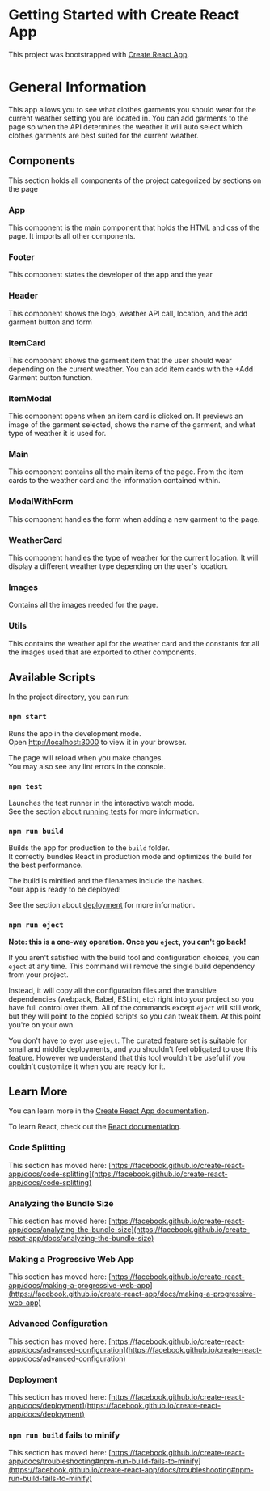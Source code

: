 # Getting Started with Create React App

This project was bootstrapped with [Create React App](https://github.com/facebook/create-react-app).

# General Information

This app allows you to see what clothes garments you should wear for the current weather setting you are located in. You can add garments to the page so when the API determines the weather it will auto select which clothes 
garments are best suited for the current weather.

## Components

This section holds all components of the project categorized by sections on the page

### App

This component is the main component that holds the HTML and css of the page. It imports all other components.

### Footer

This component states the developer of the app and the year

### Header

This component shows the logo, weather API call, location, and the add garment button and form

### ItemCard

This component shows the garment item that the user should wear depending on the current weather. You can add item cards with the +Add Garment button function.

### ItemModal

This component opens when an item card is clicked on. It previews an image of the garment selected, shows the name of the garment, and what type of weather it is used for.

### Main

This component contains all the main items of the page. From the item cards to the weather card and the information contained within.

### ModalWithForm

This component handles the form when adding a new garment to the page.

### WeatherCard

This component handles the type of weather for the current location. It will display a different weather type depending on the user's location.

### Images

Contains all the images needed for the page.

### Utils

This contains the weather api for the weather card and the constants for all the images used that are exported to other components.

## Available Scripts

In the project directory, you can run:

### `npm start`

Runs the app in the development mode.\
Open [http://localhost:3000](http://localhost:3000) to view it in your browser.

The page will reload when you make changes.\
You may also see any lint errors in the console.

### `npm test`

Launches the test runner in the interactive watch mode.\
See the section about [running tests](https://facebook.github.io/create-react-app/docs/running-tests) for more information.

### `npm run build`

Builds the app for production to the `build` folder.\
It correctly bundles React in production mode and optimizes the build for the best performance.

The build is minified and the filenames include the hashes.\
Your app is ready to be deployed!

See the section about [deployment](https://facebook.github.io/create-react-app/docs/deployment) for more information.

### `npm run eject`

**Note: this is a one-way operation. Once you `eject`, you can't go back!**

If you aren't satisfied with the build tool and configuration choices, you can `eject` at any time. This command will remove the single build dependency from your project.

Instead, it will copy all the configuration files and the transitive dependencies (webpack, Babel, ESLint, etc) right into your project so you have full control over them. All of the commands except `eject` will still work, but they will point to the copied scripts so you can tweak them. At this point you're on your own.

You don't have to ever use `eject`. The curated feature set is suitable for small and middle deployments, and you shouldn't feel obligated to use this feature. However we understand that this tool wouldn't be useful if you couldn't customize it when you are ready for it.

## Learn More

You can learn more in the [Create React App documentation](https://facebook.github.io/create-react-app/docs/getting-started).

To learn React, check out the [React documentation](https://reactjs.org/).

### Code Splitting

This section has moved here: [https://facebook.github.io/create-react-app/docs/code-splitting](https://facebook.github.io/create-react-app/docs/code-splitting)

### Analyzing the Bundle Size

This section has moved here: [https://facebook.github.io/create-react-app/docs/analyzing-the-bundle-size](https://facebook.github.io/create-react-app/docs/analyzing-the-bundle-size)

### Making a Progressive Web App

This section has moved here: [https://facebook.github.io/create-react-app/docs/making-a-progressive-web-app](https://facebook.github.io/create-react-app/docs/making-a-progressive-web-app)

### Advanced Configuration

This section has moved here: [https://facebook.github.io/create-react-app/docs/advanced-configuration](https://facebook.github.io/create-react-app/docs/advanced-configuration)

### Deployment

This section has moved here: [https://facebook.github.io/create-react-app/docs/deployment](https://facebook.github.io/create-react-app/docs/deployment)

### `npm run build` fails to minify

This section has moved here: [https://facebook.github.io/create-react-app/docs/troubleshooting#npm-run-build-fails-to-minify](https://facebook.github.io/create-react-app/docs/troubleshooting#npm-run-build-fails-to-minify)
